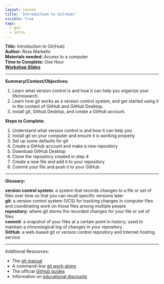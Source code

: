 ```yaml
---
layout: lesson
title: 'Introduction to Git(Hub)'
visible: true
tags:
  - git
  - intro
---
```


**Title:** Introduction to Git(Hub)  
**Author:** Ross Markello  
**Materials needed:** Access to a computer  
**Time to Complete:** One Hour  
[**Workshop Slides**](https://github.com/emdupre/studyGroup/blob/gh-pages/lessons/git/intro/intro_to_git_markello.pdf)  

---

**Summary/Context/Objectives:**

1. Learn what version control is and how it can help you organize your life/research. 
2. Learn how git works as a version control system, and get started using it in the context of GitHub and GitHub Desktop.
3. Install git, Github Desktop, and create a GitHub account.

**Steps to Complete:** 

1. Understand what version control is and how it can help you
2. Install git on your computer and ensure it is working properly
3. Set up some defaults for git
4. Create a GitHub account and make a new repository
5. Download GitHub Desktop
6. Clone the repository created in step 4
7. Create a new file and add it to your repository
8. Commit your file and push it to your GitHub

---

**Glossary:**

__version control system__: a system that records changes to a file or set of files over time so that you can recall specific versions later  
__git__: a version control system (VCS) for tracking changes in computer files and coordinating work on those files among multiple people  
__repository__: where git stores the recorded changes for your file or set of files  
__commit__: a snapshot of your files at a certain point in history; used to maintain a chronological log of changes in your repository  
__GitHub__: a web-based git or version control repository and Internet hosting service  

---

Additional Resources: 
* The [git manual](https://git-scm.com/book/en/v2)
* A command-line [git work-along](https://try.github.io/)
* The official [GitHub guides](https://guides.github.com/)
* Information on [educational discounts](https://education.github.com) 
